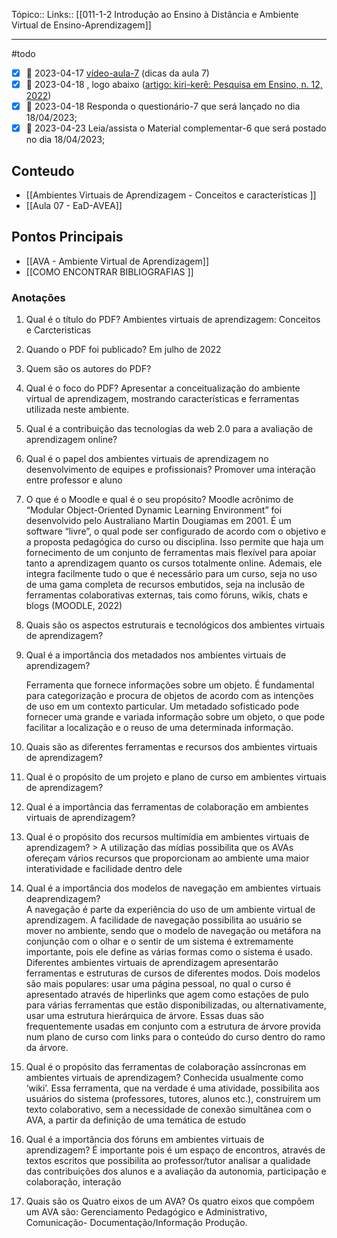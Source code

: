 Tópico::
Links:: [[011-1-2 Introdução ao Ensino à Distância e Ambiente Virtual de Ensino-Aprendizagem]]

---
#todo
- [x] 📅 2023-04-17 [vídeo-aula-7](https://ava.uft.edu.br/ead/mod/url/view.php?id=46009 "vídeo-aula-7") (dicas da aula 7)
- [x] 📅 2023-04-18 , logo abaixo ([artigo: kiri-kerê: Pesquisa em Ensino, n. 12, 2022](https://ava.uft.edu.br/ead/mod/resource/view.php?id=46006 "artigo: kiri-kerê: Pesquisa em Ensino, n. 12, 2022"))
- [x] 📅 2023-04-18 Responda o questionário-7 que será lançado no dia 18/04/2023;
- [x] 📅 2023-04-23 Leia/assista o Material complementar-6 que será postado no dia 18/04/2023;

## Conteudo

- [[Ambientes Virtuais de Aprendizagem - Conceitos e características ]]
- [[Aula 07 - EaD-AVEA]]

## Pontos Principais

- [[AVA - Ambiente Virtual de Aprendizagem]]
- [[COMO ENCONTRAR BIBLIOGRAFIAS ]]

### Anotações

1.  Qual é o título do PDF?
	Ambientes virtuais de aprendizagem: Conceitos e Carcteristicas

2.  Quando o PDF foi publicado?
	Em julho de 2022

3.  Quem são os autores do PDF?

4.  Qual é o foco do PDF?
	 Apresentar a conceitualização do ambiente virtual de aprendizagem, mostrando características e ferramentas utilizada neste ambiente.

5.  Qual é a contribuição das tecnologias da web 2.0 para a avaliação de aprendizagem online?

6.  Qual é o papel dos ambientes virtuais de aprendizagem no desenvolvimento de equipes e profissionais?
	Promover uma interação entre professor e aluno

7.  O que é o Moodle e qual é o seu propósito?
	Moodle  acrônimo  de  “Modular  Object-Oriented  Dynamic  Learning Environment” foi desenvolvido pelo Australiano Martin Dougiamas em 2001. É um software “livre”, o qual pode ser configurado de acordo com o objetivo e a proposta  pedagógica  do  curso  ou  disciplina.  Isso  permite  que  haja  um fornecimento de um conjunto de ferramentas mais flexível para apoiar tanto a aprendizagem  quanto  os  cursos  totalmente  online.  Ademais,  ele  integra facilmente tudo o que é necessário para um curso, seja no uso de uma gama completa de recursos embutidos, seja na inclusão de ferramentas colaborativas externas, tais como fóruns, wikis, chats e blogs (MOODLE, 2022)
8.  Quais são os aspectos estruturais e tecnológicos dos ambientes virtuais de aprendizagem?

9.  Qual é a importância dos metadados nos ambientes virtuais de aprendizagem? 

	Ferramenta que fornece informações sobre um objeto. É  fundamental para categorização e procura de objetos de  acordo com as intenções de uso em um contexto  particular. Um metadado sofisticado pode fornecer uma  grande e variada informação sobre um objeto, o que  pode facilitar a localização e o reuso de uma determinada  informação.

10.  Quais são as diferentes ferramentas e recursos dos ambientes virtuais de aprendizagem?

11.  Qual é o propósito de um projeto e plano de curso em ambientes virtuais de aprendizagem?

12.  Qual é a importância das ferramentas de colaboração em ambientes virtuais de aprendizagem?

13.  Qual é o propósito dos recursos multimídia em ambientes virtuais de aprendizagem?
	> A utilização das mídias possibilita que os AVAs ofereçam vários recursos que proporcionam ao ambiente uma maior interatividade e facilidade dentro dele

14.  Qual é a importância dos modelos de navegação em ambientes virtuais deaprendizagem?	
	A  navegação  é  parte  da  experiência  do  uso  de  um ambiente  virtual  de  aprendizagem.  A  facilidade  de navegação possibilita ao usuário se mover no ambiente, sendo  que  o  modelo  de  navegação  ou  metáfora  na conjunção  com  o  olhar  e  o  sentir  de  um  sistema  é extremamente  importante,  pois  ele  define  as  várias formas como o  sistema  é  usado.  Diferentes ambientes virtuais  de  aprendizagem  apresentarão  ferramentas  e estruturas de cursos de diferentes modos. Dois modelos são mais populares: usar uma página pessoal, no qual o curso  é  apresentado  através  de  hiperlinks  que  agem como  estações  de  pulo  para  várias  ferramentas  que estão disponibilizadas,  ou  alternativamente,  usar  uma estrutura  hierárquica  de  árvore.  Essas  duas  são frequentemente usadas em conjunto com a estrutura de árvore  provida  num  plano  de  curso  com  links  para  o conteúdo do curso dentro do ramo da árvore.

15.  Qual é o propósito das ferramentas de colaboração assíncronas em ambientes virtuais de aprendizagem?
	Conhecida usualmente como ‘wiki’. Essa ferramenta, que na verdade é uma atividade, possibilita aos usuários do sistema  (professores,  tutores,  alunos  etc.),  construírem um  texto  colaborativo,  sem  a  necessidade  de  conexão simultânea  com  o  AVA,  a  partir  da  definição  de  uma temática de estudo

16.  Qual é a importância dos fóruns em ambientes virtuais de aprendizagem?
	É importante pois é um espaço de encontros, através de textos escritos que possibilita ao professor/tutor analisar a qualidade das  contribuições dos alunos e a avaliação da autonomia,  participação e colaboração, interação

17. Quais são os Quatro eixos de um AVA?
	 Os quatro eixos que compõem um AVA são: Gerenciamento Pedagógico e Administrativo, 	 Comunicação- Documentação/Informação Produção.
